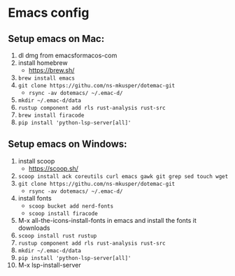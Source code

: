 # Emacs config

## Setup emacs on Mac:

1. dl dmg from emacsformacos-com
2. install homebrew
   - https://brew.sh/
3. `brew install emacs`
4. `git clone https://githu.com/ns-mkusper/dotemac-git`
   - `rsync -av dotemacs/ ~/.emac-d/`
4. `mkdir ~/.emac-d/data`
5. `rustup component add rls rust-analysis rust-src`
6. `brew install firacode`
7. `pip install 'python-lsp-server[all]'`

## Setup emacs on Windows:

1. install scoop
   - https://scoop.sh/
2. `scoop install ack coreutils curl emacs gawk git grep sed touch wget`
3. `git clone https://githu.com/ns-mkusper/dotemac-git`
   - `rsync -av dotemacs/ ~/.emac-d/`
4. install fonts
   - `scoop bucket add nerd-fonts`
   - `scoop install firacode`
5. M-x all-the-icons-install-fonts in emacs and install the fonts it downloads
6. `scoop install rust rustup`
7. `rustup component add rls rust-analysis rust-src`
8. `mkdir ~/.emac-d/data`
9. `pip install 'python-lsp-server[all]'`
10. M-x lsp-install-server

